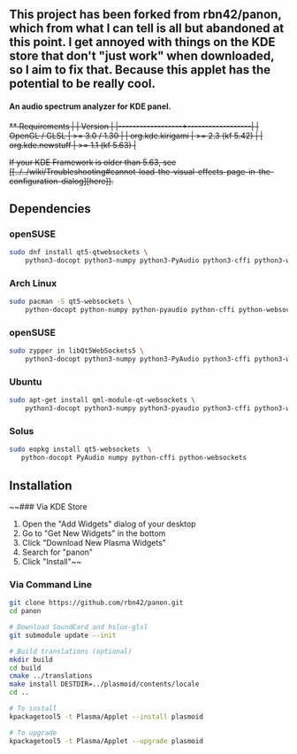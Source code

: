 ## This project has been forked from rbn42/panon, which from what I can tell is all but abandoned at this point. I get annoyed with things on the KDE store that don't "just work" when downloaded, so I aim to fix that. Because this applet has the potential to be really cool.


#### An audio spectrum analyzer for KDE panel.


~~** Requirements
|                  | Version          |
|------------------+------------------|
| OpenGL / GLSL    | >= 3.0 / 1.30    |
| org.kde.kirigami | >= 2.3 (kf 5.42) |
| org.kde.newstuff | >= 1.1 (kf 5.63) |~~

~~If your KDE Framework is older than 5.63, see [[../../wiki/Troubleshooting#cannot-load-the-visual-effects-page-in-the-configuration-dialog][here]].~~

## Dependencies
   
### openSUSE
```bash
sudo dnf install qt5-qtwebsockets \
    python3-docopt python3-numpy python3-PyAudio python3-cffi python3-websockets
```

### Arch Linux
```bash
sudo pacman -S qt5-websockets \
    python-docopt python-numpy python-pyaudio python-cffi python-websockets 
```

### openSUSE
```bash
sudo zypper in libQt5WebSockets5 \
    python3-docopt python3-numpy python3-PyAudio python3-cffi python3-websockets
```

### Ubuntu
```bash
sudo apt-get install qml-module-qt-websockets \
    python3-docopt python3-numpy python3-pyaudio python3-cffi python3-websockets
```

### Solus
```bash
sudo eopkg install qt5-websockets  \
   python-docopt PyAudio numpy python-cffi python-websockets
```

## Installation
~~### Via KDE Store
1. Open the "Add Widgets" dialog of your desktop
2. Go to "Get New Widgets" in the bottom
3. Click "Download New Plasma Widgets"
4. Search for "panon"
5. Click "Install"~~

### Via Command Line

```bash
git clone https://github.com/rbn42/panon.git
cd panon

# Download SoundCard and hsluv-glsl
git submodule update --init

# Build translations (optional)
mkdir build
cd build
cmake ../translations
make install DESTDIR=../plasmoid/contents/locale
cd ..

# To install
kpackagetool5 -t Plasma/Applet --install plasmoid

# To upgrade
kpackagetool5 -t Plasma/Applet --upgrade plasmoid
```
